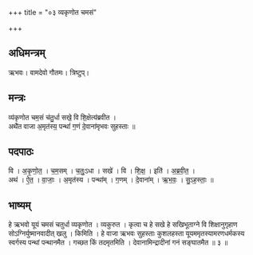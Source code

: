 +++
title = "०३ व्यकृणोत चमसं"

+++
## अधिमन्त्रम्
ऋभवः। वामदेवो गौतमः। त्रिष्टुप्।

## मन्त्रः
व्य॑कृणोत चम॒सं च॑तु॒र्धा सखे॒ वि शि॒क्षेत्य॑ब्रवीत ।  
अथै॑त वाजा अ॒मृत॑स्य॒ पन्थां॑ ग॒णं दे॒वाना॑मृभवः सुहस्ताः ॥

## पदपाठः
वि । अ॒कृ॒णो॒त॒ । च॒म॒सम् । च॒तुः॒ऽधा । सखे॑ । वि । शि॒क्ष॒ । इति॑ । अ॒ब्र॒वी॒त॒ ।  
अथ॑ । ऐ॒त॒ । वा॒जाः॒ । अ॒मृत॑स्य । पन्था॑म् । ग॒णम् । दे॒वाना॑म् । ऋ॒भ॒वः॒ । सु॒ऽह॒स्ताः॒ ॥

## भाष्यम्
हे ऋभवो यूयं चमसं चतुर्धा व्यकृणोत । व्यकुरुत । कृत्वा च हे सखे हे सखिभूताग्ने वि शिक्षानुगृहाण सोऽग्निर्युष्मानवादीत् खलु । किमिति । हे वाजा ऋभवः सुहस्ताः कुशलहस्ता यूयममृतस्यामरणधर्मकस्य स्वर्गस्य पन्थां पन्थानमैत । गच्छत किं तदमृतमिति । देवानामिन्द्रादीनां गनं सङ्घातमैत ॥ ३ ॥
